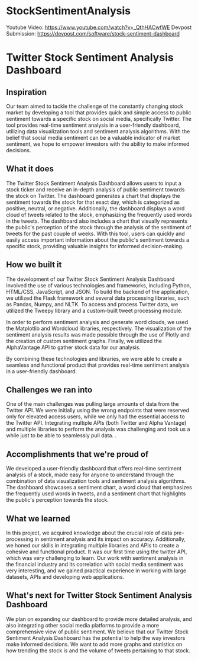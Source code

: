 # StockSentimentAnalysis

Youtube Video: https://www.youtube.com/watch?v=_QthHACwfWE
Devpost Submission: https://devpost.com/software/stock-sentiment-dashboard

# **Twitter Stock Sentiment Analysis Dashboard**

## Inspiration
Our team aimed to tackle the challenge of the constantly changing stock market by developing a tool that provides quick and simple access to public sentiment towards a specific stock on social media, specifically Twitter. The tool provides real-time sentiment analysis in a user-friendly dashboard, utilizing data visualization tools and sentiment analysis algorithms. With the belief that social media sentiment can be a valuable indicator of market sentiment, we hope to empower investors with the ability to make informed decisions.

## What it does
The Twitter Stock Sentiment Analysis Dashboard allows users to input a stock ticker and receive an in-depth analysis of public sentiment towards the stock on Twitter. The dashboard generates a chart that displays the sentiment towards the stock for that exact day, which is categorized as positive, neutral, or negative. Additionally, the dashboard displays a word cloud of tweets related to the stock, emphasizing the frequently used words in the tweets. The dashboard also includes a chart that visually represents the public's perception of the stock through the analysis of the sentiment of tweets for the past couple of weeks. With this tool, users can quickly and easily access important information about the public's sentiment towards a specific stock, providing valuable insights for informed decision-making.
  

## How we built it
The development of our Twitter Stock Sentiment Analysis Dashboard involved the use of various technologies and frameworks, including Python, HTML/CSS, JavaScript, and JSON. To build the backend of the application, we utilized the Flask framework and several data processing libraries, such as Pandas, Numpy, and NLTK. To access and process Twitter data, we utilized the Tweepy library and a custom-built tweet processing module.

In order to perform sentiment analysis and generate word clouds, we used the Matplotlib and Wordcloud libraries, respectively. The visualization of the sentiment analysis results was made possible through the use of Plotly and the creation of custom sentiment graphs. Finally, we utilized the AlphaVantage API to gather stock data for our analysis.

By combining these technologies and libraries, we were able to create a seamless and functional product that provides real-time sentiment analysis in a user-friendly dashboard.

## Challenges we ran into
One of the main challenges was pulling large amounts of data from the Twitter API. We were initially using the wrong endpoints that were reserved only for elevated access users, while we only had the essential access to the Twitter API. Integrating multiple APIs (both Twitter and Alpha Vantage) and multiple libraries to perform the analysis was challenging and took us a while just to be able to seamlessly pull data. .
  

## Accomplishments that we're proud of
We developed a user-friendly dashboard that offers real-time sentiment analysis of a stock, made easy for anyone to understand through the combination of data visualization tools and sentiment analysis algorithms. The dashboard showcases a sentiment chart, a word cloud that emphasizes the frequently used words in tweets, and a sentiment chart that highlights the public's perception towards the stock.


## What we learned
In this project, we acquired knowledge about the crucial role of data pre-processing in sentiment analysis and its impact on accuracy. Additionally, we honed our skills in integrating multiple libraries and APIs to create a cohesive and functional product. It was our first time using the twitter API, which was very challenging to learn. Our work with sentiment analysis in the financial industry and its correlation with social media sentiment was very interesting, and we gained practical experience in working with large datasets, APIs and developing web applications.

## What's next for **Twitter Stock Sentiment Analysis Dashboard**

We plan on expanding our dashboard to provide more detailed analysis, and also integrating other social media platforms to provide a more comprehensive view of public sentiment. We believe that our Twitter Stock Sentiment Analysis Dashboard has the potential to help the way investors make informed decisions. We want to add more graphs and statistics on how trending the stock is and the volume of tweets pertaining to that stock. 




